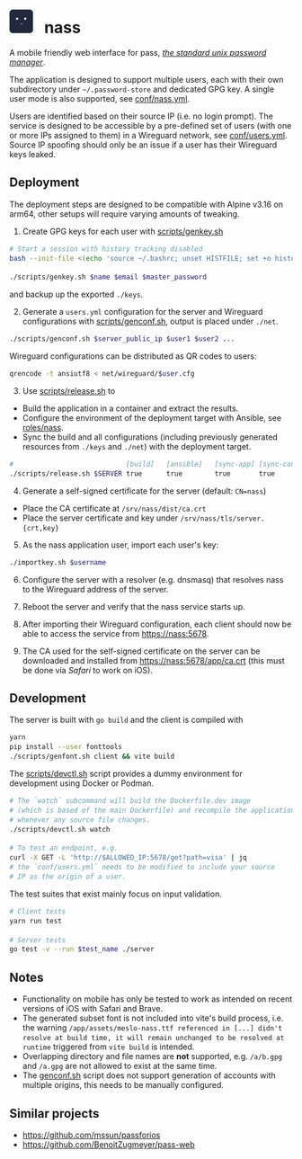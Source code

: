 <h1>
<img width=42 height=42 src="./public/assets/icon.png">&nbsp;&nbsp; nass
</h1>

A mobile friendly web interface for pass,
*[the standard unix password manager](https://www.passwordstore.org/)*.

The application is designed to support multiple users, each with their own
subdirectory under `~/.password-store` and dedicated GPG key.
A single user mode is also supported, see [conf/nass.yml](conf/nass.yml).

Users are identified based on their source IP (i.e. no login prompt). The
service is designed to be accessible by a pre-defined set of users
(with one or more IPs assigned to them) in a Wireguard network, see
[conf/users.yml](conf/users.yml). Source IP spoofing should only be an issue if
a user has their Wireguard keys leaked.

## Deployment
The deployment steps are designed to be compatible with Alpine v3.16 on arm64,
other setups will require varying amounts of tweaking.

1. Create GPG keys for each user with [scripts/genkey.sh](/scripts/genkey.sh)
```bash
# Start a session with history tracking disabled
bash --init-file <(echo 'source ~/.bashrc; unset HISTFILE; set +o history')

./scripts/genkey.sh $name $email $master_password
```
and backup up the exported `./keys`.

2. Generate a `users.yml` configuration for the server and Wireguard
configurations with [scripts/genconf.sh](/scripts/genconf.sh),
output is placed under `./net`.
```bash
./scripts/genconf.sh $server_public_ip $user1 $user2 ...
```
Wireguard configurations can be distributed as QR codes to users:
```bash
qrencode -t ansiutf8 < net/wireguard/$user.cfg
```

3. Use [scripts/release.sh](/scripts/release.sh) to
  - Build the application in a container and extract the results.
  - Configure the environment of the deployment target with Ansible,
  see [roles/nass](roles/nass).
  - Sync the build and all configurations (including previously generated
  resources from `./keys` and `./net`) with the deployment target.
```bash
#                            [build]   [ansible]   [sync-app] [sync-config]
./scripts/release.sh $SERVER true      true        true       true  
```

4. Generate a self-signed certificate for the server (default: `CN=nass`)
  - Place the CA certificate at `/srv/nass/dist/ca.crt`
  - Place the server certificate and key under `/srv/nass/tls/server.{crt,key}`

5. As the nass application user, import each user's key:
```bash
./importkey.sh $username
```
6. Configure the server with a resolver (e.g. dnsmasq) that resolves nass to
the Wireguard address of the server.

7. Reboot the server and verify that the nass service starts up.

8. After importing their Wireguard configuration, each client should now be
able to access the service from [https://nass:5678](https://nass:5678).

9. The CA used for the self-signed certificate on the server can be
downloaded and installed from
[https://nass:5678/app/ca.crt](https://nass:5678/app/ca.crt)
(this must be done via _Safari_ to work on iOS).


## Development
The server is built with `go build` and the client is compiled with
```bash
yarn
pip install --user fonttools
./scripts/genfont.sh client && vite build
```

The [scripts/devctl.sh](scripts/devctl.sh) script provides a dummy environment
for development using Docker or Podman.
```bash
# The `watch` subcommand will build the Dockerfile.dev image
# (which is based of the main Dockerfile) and recompile the application
# whenever any source file changes.
./scripts/devctl.sh watch

# To test an endpoint, e.g.
curl -X GET -L 'http://$ALLOWED_IP:5678/get?path=visa' | jq
# the `conf/users.yml` needs to be modified to include your source
# IP as the origin of a user.
```

The test suites that exist mainly focus on input validation.
```bash
# Client tests
yarn run test

# Server tests
go test -v --run $test_name ./server
```

## Notes
* Functionality on mobile has only be tested to work as intended on recent
  versions of iOS with Safari and Brave.
* The generated subset font is not included into vite's build process, i.e. the
  warning `/app/assets/meslo-nass.ttf referenced in [...] didn't resolve at
  build time, it will remain unchanged to be resolved at runtime` triggered
  from `vite build` is intended.
* Overlapping directory and file names are __not__ supported, e.g. `/a/b.gpg`
  and `/a.gpg` are not allowed to exist at the same time.
* The [genconf.sh](/scripts/genconf.sh) script does not support generation of
  accounts with multiple origins, this needs to be manually configured.

## Similar projects
* https://github.com/mssun/passforios
* https://github.com/BenoitZugmeyer/pass-web
